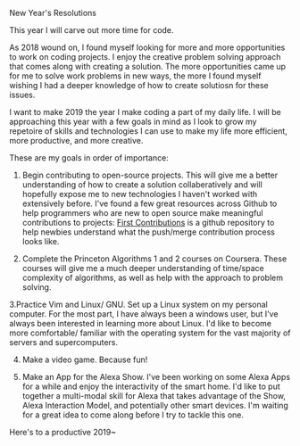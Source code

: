 New Year's Resolutions

This year I will carve out more time for code.

As 2018 wound on, I found myself looking for more and more opportunities to work on coding projects. I enjoy the creative problem solving approach that comes along with creating a solution. The more opportunities came up for me to solve work problems in  new ways, the more I found myself wishing I had a deeper knowledge of how to create solutiosn for these issues.

I want to make 2019 the year I make coding a part of my daily life. I will be approaching this year with a few goals in mind as I look to grow my repetoire of skills and technologies I can use to make my life more efficient, more productive, and more creative.

These are my goals in order of importance:

1. Begin contributing to open-source projects. This will give me a better understanding of how to create a solution collaberatively and will hopefully expose me to new technologies I haven't worked with extensively before. I've found a few great resources across Github to help programmers who are new to open source make meaningful contributions to projects: <a href="https://github.com/bumgardnera07/first-contributions">First Contributions</a> is a github repository to help newbies understand what the push/merge contribution process looks like. 

2. Complete the Princeton Algorithms 1 and 2 courses on Coursera. These courses will give me a much deeper understanding of time/space complexity of algorithms, as well as help with the approach to problem solving.

3.Practice Vim and Linux/ GNU. Set up a Linux system on my personal computer. For the most part, I have always been a windows user, but I've always been interested in learning more about Linux. I'd like to become more comfortable/ familiar with the operating system for the vast majority of servers and supercomputers.

4. Make a video game. Because fun!

5. Make an App for the Alexa Show. I've been working on some Alexa Apps for a while and enjoy the interactivity of the smart home. I'd like to put together a multi-modal skill for Alexa that takes advantage of the Show, Alexa Interaction Model, and potentially other smart devices. I'm waiting for a great idea to come along before I try to tackle this one.

Here's to a productive 2019~

